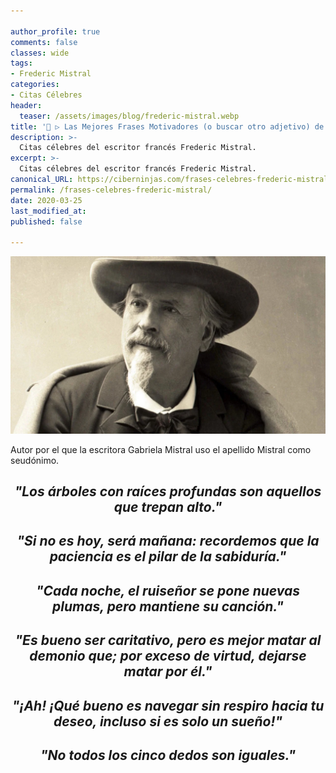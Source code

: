 ```yaml
---

author_profile: true
comments: false
classes: wide
tags:
- Frederic Mistral
categories:
- Citas Célebres
header:
  teaser: /assets/images/blog/frederic-mistral.webp
title: '📢 ▷ Las Mejores Frases Motivadores (o buscar otro adjetivo) de Frederic Mistall'
description: >-
  Citas célebres del escritor francés Frederic Mistral.
excerpt: >-
  Citas célebres del escritor francés Frederic Mistral.
canonical_URL: https://ciberninjas.com/frases-celebres-frederic-mistral/
permalink: /frases-celebres-frederic-mistral/
date: 2020-03-25
last_modified_at: 
published: false

---
```


![](/assets/images/blog/frederic-mistral.webp "")

Autor por el que la escritora Gabriela Mistral uso el apellido Mistral como seudónimo.

<h2><p align="center"><cite>"Los árboles con raíces profundas son aquellos que trepan alto."</cite></p></h2>

<h2><p align="center"><cite>"Si no es hoy, será mañana: recordemos que la paciencia es el pilar de la sabiduría."</cite></p></h2>

<h2><p align="center"><cite>"Cada noche, el ruiseñor se pone nuevas plumas, pero mantiene su canción."</cite></p></h2>

<h2><p align="center"><cite>"Es bueno ser caritativo, pero es mejor matar al demonio que; por exceso de virtud, dejarse matar por él."</cite></p></h2>

<h2><p align="center"><cite>"¡Ah! ¡Qué bueno es navegar sin respiro hacia tu deseo, incluso si es solo un sueño!"</cite></p></h2>

<h2><p align="center"><cite>"No todos los cinco dedos son iguales."</cite></p></h2>
<!-- http://evene.lefigaro.fr/citations/frederic-mistral -->